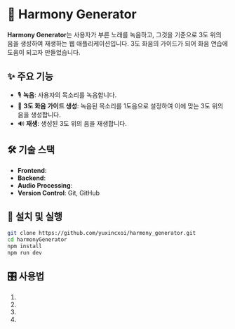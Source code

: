 # 🎵 Harmony Generator

**Harmony Generator**는 사용자가 부른 노래를 녹음하고, 그것을 기준으로 3도 위의 음을 생성하여 재생하는 웹 애플리케이션입니다.
3도 화음의 가이드가 되어 화음 연습에 도움이 되고자 만들었습니다.

## ✨ 주요 기능

- 🎙 **녹음**: 사용자의 목소리를 녹음합니다.
- 🎼 **3도 화음 가이드 생성**: 녹음된 목소리를 1도음으로 설정하여 이에 맞는 3도 위의 음을 생성합니다.
- 🔊 **재생**: 생성된 3도 위의 음을 재생합니다.

## 🛠 기술 스택

- **Frontend**:
- **Backend**:
- **Audio Processing**:
- **Version Control**: Git, GitHub

## 🚀 설치 및 실행

```bash
git clone https://github.com/yuxincxoi/harmony_generator.git
cd harmonyGenerator
npm install
npm run dev
```

## 🎛 사용법

1.
2.
3.
4.
